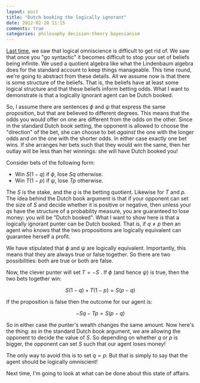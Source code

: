 ```yaml
---
layout: post
title: "Dutch booking the logically ignorant"
date: 2012-02-28 11:15
comments: true
categories: philosophy decision-theory bayesianism
---
```

[Last time](http://seamusbradley.nfshost.com/blog/blog/2012/02/22/decision-theory-for-the-logically-ignorant/), 
we saw that logical omniscience is difficult to get rid of. 
We saw that once you "go syntactic" it becomes difficult to
stop your set of beliefs being infinite. 
We used a quotient algebra like what the Lindenbaum algebra
does for the standard account to keep things manageable. 
This time round, we're going to abstract from these details. 
All we assume now is that there is some structure of the beliefs.
That is, the beliefs have at least some logical structure 
and that these beliefs inform betting odds. 
What I want to demonstrate is that a logically ignorant agent
can be Dutch booked. 

<!-- more -->

So, I assume there are sentences $\phi$ and $\psi$ that express the same proposition, 
but that are believed to different degrees. 
This means that the odds you would offer on one are different from the odds on the other. 
Since in the standard Dutch book setting, the opponent is
allowed to choose the "direction" of the bet, 
she can choose to bet *against* the one with the longer odds and
*on* the one with the shorter odds. 
In either case exactly one bet wins. 
If she arranges her bets such that they would win the same, 
then her outlay will be less than her winnings:
she will have Dutch booked you! 

Consider bets of the following form:

 - Win $S (1-q)$ if $\phi$, lose $S q$ otherwise.
 - Win $T (1-p)$ if $\psi$, lose $T p$ otherwise.
 
The $S$ is the stake, and the $q$ is the betting quotient.
Likewise for $T$ and $p$.
The idea behind the Dutch book argument is that if
your opponent can set the size of $S$ and decide whether it is positive or 
negative, then unless your $q$s have the structure of a probability measure,
you are guaranteed to lose money: you will be "Dutch booked".
What I want to show here is that a logically ignorant punter
can be Dutch booked.
That is, if $q \neq p$ then an agent who knows that
the two propositions are logically equivalent can
guarantee herself a profit.

We have stipulated that $\phi$ and $\psi$ are logically equivalent.
Importantly, this means that they are always true or false together.
So there are two possibilities: both are true or both are false.

Now, the clever punter will set $T = -S$ .
If $\phi$ (and hence $\psi$) is true, then the two bets together win:

$$
S(1-q) + T(1-p) = S(p - q)
$$

If the proposition is false then the outcome for our agent is:

$$
-S q -T p = S(p - q)
$$

So in either case the punter's wealth changes the same amount.
Now here's the thing:
as in the standard Dutch book argument, we are allowing
the opponent to decide the value of $S$.
So depending on whether $q$ or $p$ is bigger,
the opponent can set $S$ such that our agent loses money!

The only way to avoid this is to set $q = p$.
But that is simply to say that the agent should be logically
omniscient!

Next time, I'm going to look at what can be done about this
state of affairs.
